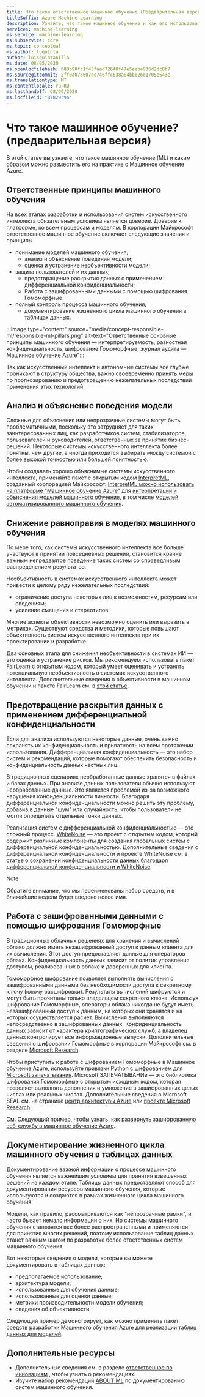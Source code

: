 ```yaml
---
title: Что такое ответственное машинное обучение (Предварительная версия)
titleSuffix: Azure Machine Learning
description: Узнайте, что такое машинное обучение и как его использовать в Машинное обучение Azure
services: machine-learning
ms.service: machine-learning
ms.subservice: core
ms.topic: conceptual
ms.author: luquinta
author: luisquintanilla
ms.date: 08/05/2020
ms.openlocfilehash: 689b90fc1f45faad72640f47e5eebe936d2dc8b7
ms.sourcegitcommit: 2ff0d073607bc746ffc638a84bb026d1705e543e
ms.translationtype: MT
ms.contentlocale: ru-RU
ms.lasthandoff: 08/06/2020
ms.locfileid: "87829396"
---
```

# <a name="what-is-responsible-machine-learning-preview"></a>Что такое машинное обучение? (предварительная версия)

В этой статье вы узнаете, что такое машинное обучение (ML) и каким образом можно разместить его на практике с Машинное обучение Azure.

## <a name="responsible-machine-learning-principles"></a>Ответственные принципы машинного обучения

На всех этапах разработки и использования систем искусственного интеллекта обязательным условием является доверие. Доверие к платформе, ко всем процессам и моделям. В корпорации Майкрософт ответственное машинное обучение включает следующие значения и принципы.

- понимание моделей машинного обучения;
  - анализ и объяснение поведения модели;
  - оценка и устранение необъективности модели;
- защита пользователей и их данных;
  - предотвращение раскрытия данных с применением дифференциальной конфиденциальности;
  - Работа с зашифрованными данными с помощью шифрования Гомоморфные
- полный контроль процесса машинного обучения;
  - документирование жизненного цикла машинного обучения в таблицах данных.

:::image type="content" source="media/concept-responsible-ml/responsible-ml-pillars.png" alt-text="Ответственные основные принципы машинного обучения — интерпретируемость, разностная конфиденциальность, шифрование Гомоморфные, журнал аудита — Машинное обучение Azure":::

Так как искусственный интеллект и автономные системы все глубже проникают в структуру общества, важно своевременно принять меры по прогнозированию и предотвращению нежелательных последствий применения этих технологий.

## <a name="interpret-and-explain-model-behavior"></a>Анализ и объяснение поведения модели

Сложные для объяснения или непрозрачные системы могут быть проблематичными, поскольку это затрудняет для таких заинтересованных лиц, как разработчиков систем, стабилизаторов, пользователей и руководителей, ответственных за принятие бизнес-решений. Некоторые системы искусственного интеллекта более понятны, чем другие, а иногда приходится выбирать между системой с более высокой точностью или большей понятностью.

Чтобы создавать хорошо объяснимые системы искусственного интеллекта, применяйте пакет с открытым кодом [InterpretML](https://github.com/interpretml/interpret), созданный корпорацией Майкрософт. [InterpretML можно использовать на платформе "Машинное обучение Azure"](how-to-machine-learning-interpretability.md) для [интерпретации и объяснения моделей машинного обучения](how-to-machine-learning-interpretability-aml.md), в том числе [моделей автоматизированного машинного обучения](how-to-machine-learning-interpretability-automl.md).

## <a name="mitigate-fairness-in-machine-learning-models"></a>Снижение равноправия в моделях машинного обучения

По мере того, как системы искусственного интеллекта все больше участвуют в принятии повседневных решений, становится крайне важным непредвзятое поведение таких систем со справедливым распределением результатов.

Необъективность в системах искусственного интеллекта может привести к целому ряду нежелательных последствий:

- ограничение доступа некоторых лиц к возможностям, ресурсам или сведениям;
- усиление смещения и стереотипов.

Многие аспекты объективности невозможно оценить или выразить в метриках. Существуют средства и методики, которые повышают объективность систем искусственного интеллекта при их проектировании и разработке.

Два основных этапа для снижения необъективности в системах ИИ — это оценка и устранение рисков. Мы рекомендуем использовать пакет [FairLearn](https://github.com/fairlearn/fairlearn) с открытым кодом, который умеет оценивать и устранять потенциальную необъективность в системах искусственного интеллекта. Дополнительные сведения о объективности в машинном обучении и пакете FairLearn см. в [этой статье](./concept-fairness-ml.md).

## <a name="prevent-data-exposure-with-differential-privacy"></a>Предотвращение раскрытия данных с применением дифференциальной конфиденциальности

Если для анализа используются некоторые данные, очень важно сохранять их конфиденциальность и приватность на всем протяжении использования. Дифференциальная конфиденциальность — это набор систем и рекомендаций, которые помогают обеспечить безопасность и конфиденциальность данных частных лиц.

В традиционных сценариях необработанные данные хранятся в файлах и базах данных. При анализе данных пользователи обычно используют необработанные данные. Это является проблемой из-за возможного нарушения конфиденциальности личности. Благодаря дифференциальной конфиденциальности можно решить эту проблему, добавив в данные "шум" или случайность, чтобы пользователи не могли определить отдельные точки данных.

Реализация систем с дифференциальной конфиденциальностью — это сложный процесс. [WhiteNoise](https://github.com/opendifferentialprivacy/whitenoise-core) — это проект с открытым кодом, который содержит различные компоненты для создания глобальных систем с дифференциальной конфиденциальностью. Дополнительные сведения о дифференциальной конфиденциальности и проекте WhiteNoise см. в статье [о сохранении конфиденциальности данных благодаря дифференциальной конфиденциальности и WhiteNoise](./concept-differential-privacy.md).

> [!NOTE]
> Обратите внимание, что мы переименованы набор средств, и в ближайшие недели будет введено новое имя. 

## <a name="work-on-encrypted-data-with-homomorphic-encryption"></a>Работа с зашифрованными данными с помощью шифрования Гомоморфные

В традиционных облачных решениях для хранения и вычислений облако должно иметь незашифрованный доступ к данным клиента для их вычисления. Этот доступ предоставляет данные для операторов облака. Конфиденциальность данных зависит от политик управления доступом, реализованных в облаке и доверенных для клиента.

Гомоморфное шифрование позволяет выполнять вычисления с зашифрованными данными без необходимости доступа к секретному ключу (ключу расшифровки). Результаты вычислений шифруются и могут быть прочитаны только владельцем секретного ключа. Используя шифрование Гомоморфные, операторы облака никогда не будут иметь незашифрованный доступ к данным, на которых они хранятся и на которых осуществляется расчет. Вычисления выполняются непосредственно в зашифрованных данных. Конфиденциальность данных зависит от характера криптографических служб, а владелец данных контролирует все информационные выпуски. Дополнительные сведения о шифровании Гомоморфные в корпорации Майкрософт см. в разделе [Microsoft Research](https://www.microsoft.com/research/project/homomorphic-encryption/).

Чтобы приступить к работе с шифрованием Гомоморфные в Машинное обучение Azure, используйте привязки Python [с шифрованием](https://pypi.org/project/encrypted-inference/) для [Microsoft запечатывания](https://github.com/microsoft/SEAL). Microsoft ЗАПЕЧАТЫВАНИе — это библиотека шифрования Гомоморфные с открытым исходным кодом, которая позволяет выполнять дополнения и умножение в зашифрованных целых числах или реальных числах. Дополнительные сведения о Microsoft SEAL см. на странице [центр архитектуры Azure](https://docs.microsoft.com/azure/architecture/solution-ideas/articles/homomorphic-encryption-seal) или [проекте Microsoft Research](https://www.microsoft.com/research/project/microsoft-seal/).

См. Следующий пример, чтобы узнать, [как развернуть зашифрованную веб-службу в машинное обучение Azure](how-to-homomorphic-encryption-seal.md).

## <a name="document-the-machine-learning-lifecycle-with-datasheets"></a>Документирование жизненного цикла машинного обучения в таблицах данных

Документирование важной информации о процессе машинного обучения является важнейшим условием для принятия взвешенных решений на каждом этапе. Таблицы данных предоставляют способ для документирования ресурсов машинного обучения, которые используются и создаются в рамках жизненного цикла машинного обучения.

Модели, как правило, рассматриваются как "непрозрачные рамки", и часто бывает немало информации о них. Но системы машинного обучения становятся все более распространенными и применяются для принятия многих решений, поэтому использование таблиц данных станет важным шагом по разработке более ответственных систем машинного обучения.

Вот некоторые сведения о модели, которые вы можете документировать в таблицах данных:

- предполагаемое использование;
- архитектура модели;
- использованные для обучения данные;
- использованные для оценки данные;
- метрики производительности модели обучения;
- сведения об объективности.

Следующий пример демонстрирует, как можно применить пакет средств разработки Машинного обучения Azure для реализации [таблиц данных для моделей](https://github.com/microsoft/MLOps/blob/master/pytorch_with_datasheet/model_with_datasheet.ipynb).

## <a name="additional-resources"></a>Дополнительные ресурсы

- Дополнительные сведения см. в разделе [ответственное по инновациям](https://docs.microsoft.com/azure/architecture/guide/responsible-innovation/) , чтобы узнать о рекомендациях.
- Изучите набор рекомендаций [ABOUT ML](https://www.partnershiponai.org/about-ml/) по документированию систем машинного обучения.

